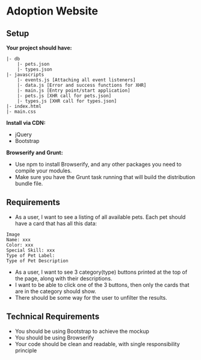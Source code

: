 # Adoption Website

## Setup

**Your project should have:**
```
|- db
    |- pets.json
    |- types.json
|- javascripts
    |- events.js [Attaching all event listeners]
    |- data.js [Error and success functions for XHR]
    |- main.js [Entry point/start application]
    |- pets.js [XHR call for pets.json]
    |- types.js [XHR call for types.json]
|- index.html
|- main.css
```

**Install via CDN:**

- jQuery
- Bootstrap

**Browserify and Grunt:**

- Use npm to install Browserify, and any other packages you need to compile your modules.
- Make sure you have the Grunt task running that will build the distribution bundle file.

## Requirements

- As a user, I want to see a listing of all available pets. Each pet should have a card that has all this data:
```
Image
Name: xxx
Color: xxx
Special Skill: xxx
Type of Pet Label:
Type of Pet Description
```
- As a user, I want to see 3 category(type) buttons printed at the top of the page, along with their descriptions.
- I want to be able to click one of the 3 buttons, then only the cards that are in the category should show.
- There should be some way for the user to unfilter the results.

## Technical Requirements

- You should be using Bootstrap to achieve the mockup
- You should be using Browserify
- Your code should be clean and readable, with single responsibility principle

